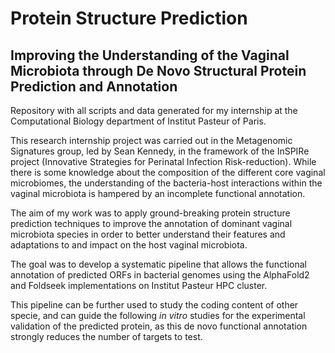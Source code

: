 # Protein Structure Prediction
## Improving the Understanding of the Vaginal Microbiota through De Novo Structural Protein Prediction and Annotation
Repository with all scripts and data generated for my internship at the Computational Biology department of Institut Pasteur of Paris. </p></p>

This research internship project was carried out in the Metagenomic Signatures group, led by Sean Kennedy, in the framework of the InSPIRe project (Innovative Strategies for Perinatal Infection Risk-reduction).
While there is some knowledge about the composition of the different core vaginal microbiomes, the understanding of the bacteria-host interactions within the vaginal microbiota is hampered by an incomplete functional annotation. </p>
The aim of my work was to apply ground-breaking protein structure prediction techniques to improve the annotation of dominant vaginal microbiota species in order to better understand their features and adaptations to and impact on the host vaginal microbiota. </p>
The goal was to develop a systematic pipeline that allows the functional annotation of predicted ORFs in bacterial genomes using the AlphaFold2 and Foldseek implementations on Institut Pasteur HPC cluster. </p>
This pipeline can be further used to study the coding content of other specie, and can guide the following <i>in vitro</i> studies for the experimental validation of the predicted protein, as this de novo functional annotation strongly reduces the number of targets to test.  
